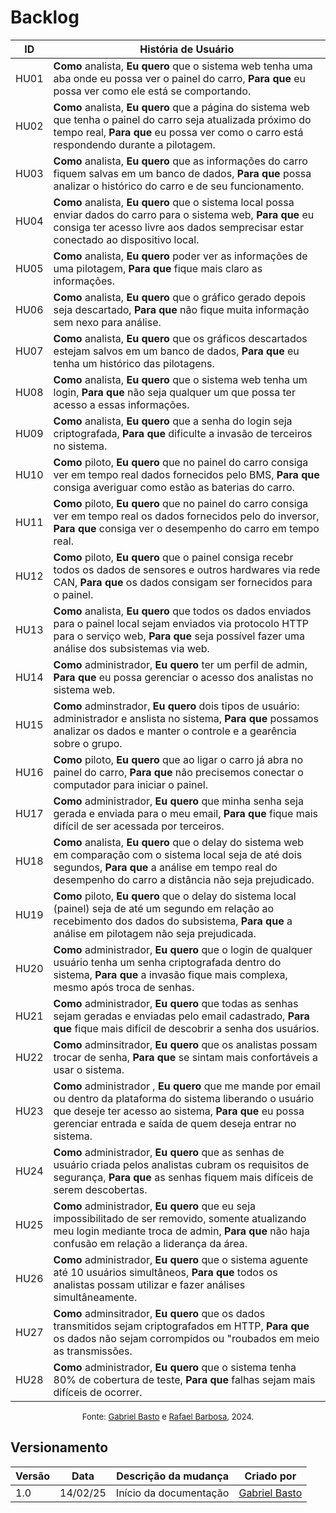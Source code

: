 # Backlog

| **ID** | **História de Usuário**                                                                                                                                                                                                                 |
| ------ | --------------------------------------------------------------------------------------------------------------------------------------------------------------------------------------------------------------------------------------- |
| HU01   | **Como** analista, **Eu quero** que o sistema web tenha uma aba onde eu possa ver o painel do carro, **Para que** eu possa ver como ele está se comportando.                                                                            |
| HU02   | **Como** analista, **Eu quero** que a página do sistema web que tenha o painel do carro seja atualizada próximo do tempo real, **Para que** eu possa ver como o carro está respondendo durante a pilotagem.                             |
| HU03   | **Como** analista, **Eu quero** que as informações do carro fiquem salvas em um banco de dados, **Para que** possa analizar o histórico do carro e de seu funcionamento.                                                                |
| HU04   | **Como** analista, **Eu quero** que o sistema local possa enviar dados do carro para o sistema web, **Para que** eu consiga ter acesso livre aos dados semprecisar estar conectado ao dispositivo local.                                |
| HU05   | **Como** analista, **Eu quero** poder ver as informações de uma pilotagem, **Para que** fique mais claro as informações.                                                                                                                |
| HU06   | **Como** analista, **Eu quero** que o gráfico gerado depois seja descartado, **Para que** não fique muita informação sem nexo para análise.                                                                                             |
| HU07   | **Como** analista, **Eu quero** que os gráficos descartados estejam salvos em um banco de dados, **Para que** eu tenha um histórico das pilotagens.                                                                                     |
| HU08   | **Como** analista, **Eu quero** que o sistema web tenha um login, **Para que** não seja qualquer um que possa ter acesso a essas informações.                                                                                           |
| HU09   | **Como** analista, **Eu quero** que a senha do login seja criptografada, **Para que** dificulte a invasão de terceiros no sistema.                                                                                                      |
| HU10   | **Como** piloto, **Eu quero** que no painel do carro consiga ver em tempo real dados fornecidos pelo BMS, **Para que** consiga averiguar como estão as baterias do carro.                                                               |
| HU11   | **Como** piloto, **Eu quero** que no painel do carro consiga ver em tempo real os dados fornecidos pelo do inversor, **Para que** consiga ver o desempenho do carro em tempo real.                                                      |
| HU12   | **Como** piloto, **Eu quero** que o painel consiga recebr todos os dados de sensores e outros hardwares via rede CAN, **Para que** os dados consigam ser fornecidos para o painel.                                                      |
| HU13   | **Como** analista, **Eu quero** que todos os dados enviados para o painel local sejam enviados via protocolo HTTP para o serviço web, **Para que** seja possível fazer uma análise dos subsistemas via web.                             |
| HU14   | **Como** administrador, **Eu quero** ter um perfil de admin, **Para que** eu possa gerenciar o acesso dos analistas no sistema web.                                                                                                     |
| HU15   | **Como** adminstrador, **Eu quero** dois tipos de usuário: administrador e anslista no sistema, **Para que** possamos analizar os dados e manter o controle e a gearência sobre o grupo.                                                |
| HU16   | **Como** piloto, **Eu quero** que ao ligar o carro já abra no painel do carro, **Para que** não precisemos conectar o computador para iniciar o painel.                                                                                 |
| HU17   | **Como** administrador, **Eu quero** que minha senha seja gerada e enviada para o meu email, **Para que** fique mais difícil de ser acessada por terceiros.                                                                             |
| HU18   | **Como** analista, **Eu quero** que o delay do sistema web em comparação com o sistema local seja de até dois segundos, **Para que** a análise em tempo real do desempenho do carro a distância não seja prejudicado.                   |
| HU19   | **Como** piloto, **Eu quero** que o delay do sistema local (painel) seja de até um segundo em relação ao recebimento dos dados do subsistema, **Para que** a análise em pilotagem não seja prejudicada.                                 |
| HU20   | **Como** administrador, **Eu quero** que o login de qualquer usuário tenha um senha criptografada dentro do sistema, **Para que** a invasão fique mais complexa, mesmo após troca de senhas.                                            |
| HU21   | **Como** administrador, **Eu quero** que todas as senhas sejam geradas e enviadas pelo email cadastrado, **Para que** fique mais difícil de descobrir a senha dos usuários.                                                             |
| HU22   | **Como** adminsitrador, **Eu quero** que os analistas possam trocar de senha, **Para que** se sintam mais confortáveis a usar o sistema.                                                                                                |
| HU23   | **Como** administrador , **Eu quero** que me mande por email ou dentro da plataforma do sistema liberando o usuário que deseje ter acesso ao sistema, **Para que** eu possa gerenciar entrada e saída de quem deseja entrar no sistema. |
| HU24   | **Como** administrador, **Eu quero** que as senhas de usuário criada pelos analistas cubram os requisitos de segurança, **Para que** as senhas fiquem mais difíceis de serem descobertas.                                               |
| HU25   | **Como** administrador, **Eu quero** que eu seja impossibilitado de ser removido, somente atualizando meu login mediante troca de admin, **Para que** não haja confusão em relação a liderança da área.                                 |
| HU26   | **Como** administrador, **Eu quero** que o sistema aguente até 10 usuários simultâneos, **Para que** todos os analistas possam utilizar e fazer análises simultâneamente.                                                               |
| HU27   | **Como** adminsitrador, **Eu quero** que os dados transmitidos sejam criptografados em HTTP, **Para que** os dados não sejam corrompidos ou "roubados em meio as transmissões.                                                          |
| HU28   | **Como** administrador, **Eu quero** que o sistema tenha 80% de cobertura de teste, **Para que** falhas sejam mais difíceis de ocorrer.                                                                                                 |

<font size="2"><p style="text-align: center">Fonte: [Gabriel Basto](https://github.com/Bertolazi) e [Rafael Barbosa](https://github.com/rafaelbdmelo117), 2024.</p></font>

## Versionamento

| Versão | Data     | Descrição da mudança   | Criado por                                    |
| ------ | -------- | ---------------------- | --------------------------------------------- |
| 1.0    | 14/02/25 | Início da documentação | [Gabriel Basto](https://github.com/Bertolazi) |
